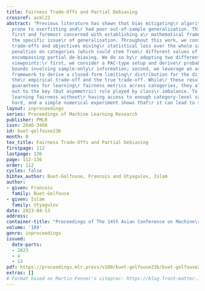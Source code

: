 ```yaml
---
title: Fairness Trade-Offs and Partial Debiasing
crossref: acml22
abstract: "Previous literature has shown that bias mitigating\r algorithms were sometimes
  prone to overfitting and\r had poor out-of-sample generalisation. This paper is\r
  first and foremost concerned with establishing a\r mathematical framework to tackle
  the specific issue\r of generalisation. Throughout this work, we consider\r fairness
  trade-offs and objectives mixing\r statistical loss over the whole sample and fairness\r
  penalties on categories (which could stem from\r different values of protected attributes),\r
  encompassing partial de-biasing. We do so by\r adopting two different but complementary
  viewpoints:\r first, we consider a PAC-type setup and derive\r probabilistic upper
  bounds involving sample-only\r information; second, we leverage an asymptotic\r
  framework to derive a closed-form limiting\r distribution for the difference between
  the\r empirical trade-off and the true trade-off. While\r these results provide
  guarantees for learning\r fairness metrics across categories, they also point\r
  out to the key (but asymmetric) role played by class\r imbalance. To summarise,
  learning fairness without\r having access to enough category-level samples is\r
  hard, and a simple numerical experiment shows that\r it can lead to spurious results."
layout: inproceedings
series: Proceedings of Machine Learning Research
publisher: PMLR
issn: 2640-3498
id: buet-golfouse23b
month: 0
tex_title: Fairness Trade-Offs and Partial Debiasing
firstpage: 112
lastpage: 136
page: 112-136
order: 112
cycles: false
bibtex_author: Buet-Golfouse, Francois and Utyagulov, Islam
author:
- given: Francois
  family: Buet-Golfouse
- given: Islam
  family: Utyagulov
date: 2023-04-13
address:
container-title: "Proceedings of The 14th Asian Conference on Machine\r Learning"
volume: '189'
genre: inproceedings
issued:
  date-parts:
  - 2023
  - 4
  - 13
pdf: https://proceedings.mlr.press/v189/buet-golfouse23b/buet-golfouse23b.pdf
extras: []
# Format based on Martin Fenner's citeproc: https://blog.front-matter.io/posts/citeproc-yaml-for-bibliographies/
---
```

